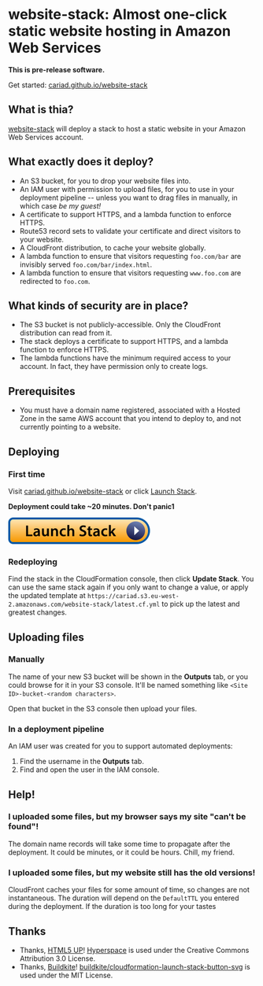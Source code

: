 # website-stack: Almost one-click static website hosting in Amazon Web Services

**This is pre-release software.**

Get started: [cariad.github.io/website-stack](https://cariad.github.io/website-stack/)

## What is thia?

[website-stack](https://cariad.github.io/website-stack/) will deploy a stack to host a static website in your Amazon Web Services account.

## What exactly does it deploy?

- An S3 bucket, for you to drop your website files into.
- An IAM user with permission to upload files, for you to use in your deployment pipeline -- unless you want to drag files in manually, in which case _be my guest!_
- A certificate to support HTTPS, and a lambda function to enforce HTTPS.
- Route53 record sets to validate your certificate and direct visitors to your website.
- A CloudFront distribution, to cache your website globally.
- A lambda function to ensure that visitors requesting `foo.com/bar` are invisibly served `foo.com/bar/index.html`.
- A lambda function to ensure that visitors requesting `www.foo.com` are redirected to `foo.com`.

## What kinds of security are in place?

- The S3 bucket is not publicly-accessible. Only the CloudFront distribution can read from it.
- The stack deploys a certificate to support HTTPS, and a lambda function to enforce HTTPS.
- The lambda functions have the minimum required access to your account. In fact, they have permission only to create logs.

## Prerequisites

- You must have a domain name registered, associated with a Hosted Zone in the same AWS account that you intend to deploy to, and not currently pointing to a website.

## Deploying

### First time

Visit [cariad.github.io/website-stack](https://cariad.github.io/website-stack/) or click [Launch Stack](https://console.aws.amazon.com/cloudformation/home?region=us-east-1#/stacks/create/review?templateURL=https://cariad.s3.eu-west-2.amazonaws.com/website-stack/latest.cf.yml).

**Deployment could take ~20 minutes. Don't panic1**

<a href="https://console.aws.amazon.com/cloudformation/home?region=us-east-1#/stacks/create/review?templateURL=https://cariad.s3.eu-west-2.amazonaws.com/website-stack/latest.cf.yml">
  <img src="docs/images/cloudformation-launch-stack-button-svg/launch-stack.svg">
</a>

### Redeploying

Find the stack in the CloudFormation console, then click **Update Stack**. You can use the same stack again if you only want to change a value, or apply the updated template at `https://cariad.s3.eu-west-2.amazonaws.com/website-stack/latest.cf.yml` to pick up the latest and greatest changes.

## Uploading files

### Manually

The name of your new S3 bucket will be shown in the **Outputs** tab, or you could browse for it in your S3 console. It'll be named something like `<Site ID>-bucket-<random characters>`.

Open that bucket in the S3 console then upload your files.

### In a deployment pipeline

An IAM user was created for you to support automated deployments:

1. Find the username in the **Outputs** tab.
1. Find and open the user in the IAM console.


## Help!

### I uploaded some files, but my browser says my site "can't be found"!

The domain name records will take some time to propagate after the deployment. It could be minutes, or it could be hours. Chill, my friend.

### I uploaded some files, but my website still has the old versions!

CloudFront caches your files for some amount of time, so changes are not instantaneous. The duration will depend on the `DefaultTTL` you entered during the deployment. If the duration is too long for your tastes




## Thanks

- Thanks, [HTML5 UP](https://html5up.net)! [Hyperspace](https://html5up.net/hyperspace) is used under the Creative Commons Attribution 3.0 License.
- Thanks, [Buildkite](https://github.com/buildkite)! [buildkite/cloudformation-launch-stack-button-svg](https://github.com/buildkite/cloudformation-launch-stack-button-svg) is used under the MIT License.
